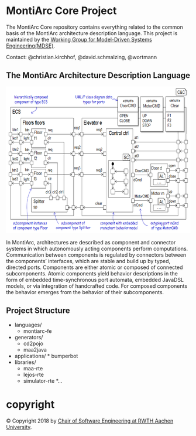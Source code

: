 # MontiArc Core Project

The MontiArc Core repository contains everything related to the common basis of the MontiArc architecture description language. This project is maintained by the [Working Group for Model-Driven Systems Engineering(MDSE)][mdse].

Contact: @christian.kirchhof, @david.schmalzing, @wortmann

[se-rwth]: http://www.se-rwth.de
[mdse]:http://www.se-rwth.de/teams/mdse/

## The MontiArc Architecture Description Language

<img src="pics/elevatorExample.PNG" alt="drawing" height="400px"/>

In MontiArc, architectures are described as component and connector systems in which autonomously acting components perform computations. Communication between components is regulated by connectors between the components’ interfaces, which are stable and build up by typed, directed ports. Components are either atomic or composed of connected subcomponents. Atomic components yield behavior descriptions in the form of embedded time-synchronous port automata, embedded JavaDSL models, or via integration of handcrafted code. For composed components the behavior emerges from the behavior of their subcomponents. 

## Project Structure

* languages/
  * montiarc-fe
* generators/
	* cd2pojo
	* maa2java
* applications/
	  * bumperbot    
* libraries/
  * maa-rte
  * lejos-rte
  * simulator-rte
	*...

# copyright

© Copyright 2018 by [Chair of Software Engineering at RWTH Aachen University][se-rwth].